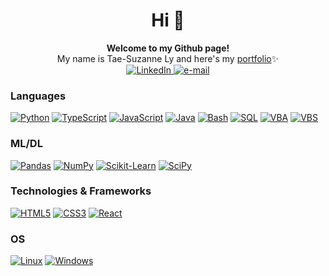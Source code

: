 <div align="center">
    <h1>Hi 👋</h1>
    <b>Welcome to my Github page!</b><br>
    My name is Tae-Suzanne Ly and here's my <a href="https://taetae.ca">portfolio</a>✨
    <br>
    <a href="https://www.linkedin.com/in/taesuzanne">
        <img src="https://img.shields.io/badge/LinkedIn-black?style=for-the-badge&logo=linkedin&logoColor=blue" alt="LinkedIn">
    </a>
    <a href="mailto:tae@taetae.ca">
        <img src="https://img.shields.io/badge/Email-black?style=for-the-badge&logo=minutemailer" alt="e-mail">
    </a>
</div>

### Languages
[![Python](https://img.shields.io/badge/python-black?style=for-the-badge&logo=python)](https://github.com/teatae)
[![TypeScript](https://img.shields.io/badge/typescript-black?style=for-the-badge&logo=typescript)](https://github.com/teatae)
[![JavaScript](https://img.shields.io/badge/javascript-black?style=for-the-badge&logo=javascript)](https://github.com/teatae)
[![Java](https://img.shields.io/badge/java-black?style=for-the-badge&logo=openjdk)](https://github.com/teatae)
[![Bash](https://img.shields.io/badge/bash-black?style=for-the-badge&logo=gnu-bash)](https://github.com/teatae)
[![SQL](https://img.shields.io/badge/sql-black?style=for-the-badge&logo=mysql)](https://github.com/teatae)
[![VBA](https://img.shields.io/badge/vba-black?style=for-the-badge&logo=microsoftexcel)](https://github.com/teatae)
[![VBS](https://img.shields.io/badge/vbS-black?style=for-the-badge&logo=microsoft)](https://github.com/teatae)

### ML/DL
[![Pandas](https://img.shields.io/badge/pandas-black?style=for-the-badge&logo=pandas)](https://github.com/teatae)
[![NumPy](https://img.shields.io/badge/numpy-black?style=for-the-badge&logo=numpy)](https://github.com/teatae)
[![Scikit-Learn](https://img.shields.io/badge/scikit--learn-black?style=for-the-badge&logo=scikit-learn)](https://github.com/teatae)
[![SciPy](https://img.shields.io/badge/SciPy-black?style=for-the-badge&logo=scipy)](https://github.com/teatae)

### Technologies & Frameworks
[![HTML5](https://img.shields.io/badge/html5-black?style=for-the-badge&logo=html5)](https://github.com/teatae)
[![CSS3](https://img.shields.io/badge/css3-black?style=for-the-badge&logo=css3)](https://github.com/teatae)
[![React](https://img.shields.io/badge/react-black?style=for-the-badge&logo=react)](https://github.com/teatae)

### OS
[![Linux](https://img.shields.io/badge/linux-black?style=for-the-badge&logo=Linux)](https://github.com/teatae)
[![Windows](https://img.shields.io/badge/Windows-black?style=for-the-badge&logo=Windows)](https://github.com/teatae)

<!--
**teatae/teatae** is a ✨ _special_ ✨ repository because its `README.md` (this file) appears on your GitHub profile.

Here are some ideas to get you started:

- 🔭 I’m currently working on ...
- 🌱 I’m currently learning ...
- 👯 I’m looking to collaborate on ...
- 🤔 I’m looking for help with ...
- 💬 Ask me about ...
- 📫 How to reach me: ...
- 😄 Pronouns: ...
- ⚡ Fun fact: ...

icons from https://simpleicons.org/
-->
